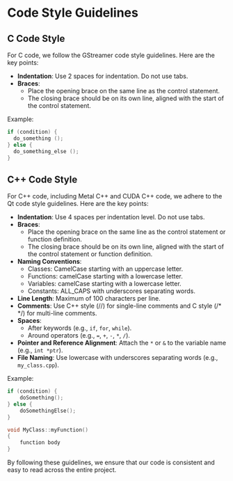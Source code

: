 # Code Style Guidelines

## C Code Style

For C code, we follow the GStreamer code style guidelines. Here are the key points:

- **Indentation**: Use 2 spaces for indentation. Do not use tabs.
- **Braces**: 
    - Place the opening brace on the same line as the control statement.
    - The closing brace should be on its own line, aligned with the start of the control statement.

Example:
```c
if (condition) {
  do_something ();
} else {
  do_something_else ();
}
```

## C++ Code Style

For C++ code, including Metal C++ and CUDA C++ code, we adhere to the Qt code style guidelines. Here are the key points:

- **Indentation**: Use 4 spaces per indentation level. Do not use tabs.
- **Braces**:
    - Place the opening brace on the same line as the control statement or function definition.
    - The closing brace should be on its own line, aligned with the start of the control statement or function definition.
- **Naming Conventions**: 
  - Classes: CamelCase starting with an uppercase letter.
  - Functions: camelCase starting with a lowercase letter.
  - Variables: camelCase starting with a lowercase letter.
  - Constants: ALL_CAPS with underscores separating words.
- **Line Length**: Maximum of 100 characters per line.
- **Comments**: Use C++ style (//) for single-line comments and C style (/* */) for multi-line comments.
- **Spaces**: 
  - After keywords (e.g., `if`, `for`, `while`).
  - Around operators (e.g., `=`, `+`, `-`, `*`, `/`).
- **Pointer and Reference Alignment**: Attach the `*` or `&` to the variable name (e.g., `int *ptr`).
- **File Naming**: Use lowercase with underscores separating words (e.g., `my_class.cpp`).

Example:
```cpp
if (condition) {
    doSomething();
} else {
    doSomethingElse();
}

void MyClass::myFunction()
{
    function body
}
```

By following these guidelines, we ensure that our code is consistent and easy to read across the entire project.